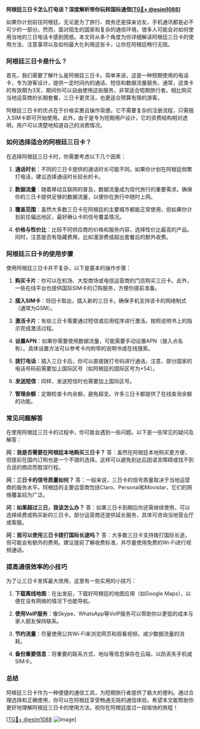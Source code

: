 **阿根廷三日卡怎么打电话？深度解析带你玩转国际通信[[TG💪+ @esim1088](https://t.me/s/esim1088)]**

如果你计划前往阿根廷，无论是为了旅行、商务还是探亲访友，手机通讯都是必不可少的一部分。然而，面对陌生的国家和复杂的通信环境，很多人可能会对如何使用当地的三日电话卡感到困惑。本文将从多个角度为你详细解读阿根廷三日卡的使用方法、注意事项以及如何最大化利用这张卡，让你在阿根廷畅行无阻。

### 阿根廷三日卡是什么？

首先，我们需要了解什么是阿根廷三日卡。简单来说，这是一种短期使用的电话卡，专为游客设计，提供一定时间内的通话、短信和数据流量服务。通常，这类卡的有效期为3天，期间你可以自由使用这些服务，非常适合短期旅行者。相比购买当地运营商的长期套餐，三日卡更灵活，也更适合预算有限的游客。

阿根廷三日卡的优点在于价格实惠且操作简便。它不需要复杂的注册流程，只需插入SIM卡即可开始使用。此外，由于是专为短期用户设计，它的资费结构相对透明，用户可以清楚地知道自己的消费情况。

### 如何选择适合的阿根廷三日卡？

在选择阿根廷三日卡时，你需要考虑以下几个因素：

1. **通话时长**：不同的三日卡提供的通话时长可能不同。如果你计划在阿根廷频繁打电话，建议选择通话时长较长的卡。
   
2. **数据流量**：随着移动互联网的普及，数据流量成为现代旅行的重要需求。确保你的三日卡提供足够的数据流量，以便你在旅行中随时上网。

3. **覆盖范围**：虽然大多数三日卡在阿根廷的主要城市都能正常使用，但如果你计划前往偏远地区，最好确认卡的信号覆盖情况。

4. **价格与性价比**：比较不同供应商的价格和服务内容，选择性价比最高的产品。同时，注意是否有隐藏费用，比如漫游费或超出套餐后的额外收费。

### 阿根廷三日卡的使用步骤

使用阿根廷三日卡并不复杂，以下是基本的操作步骤：

1. **购买卡片**：你可以在机场、大型商场或电信运营商的门店购买三日卡。此外，一些在线平台也提供国际SIM卡的订购服务，方便你提前准备。

2. **插入SIM卡**：将旧卡取出，插入新的三日卡。确保手机支持该卡的网络制式（通常为GSM）。

3. **激活卡片**：有些三日卡需要通过短信或应用程序进行激活。按照说明书上的指示完成激活过程。

4. **设置APN**：如果你需要使用数据流量，可能需要手动设置APN（接入点名称）。具体设置方法可以参考卡内附带的说明书或在线搜索。

5. **拨打电话**：插入三日卡后，你可以直接拨打号码进行通话。注意，部分国家的电话号码前需要加上国际区号（如阿根廷的国际区号为+54）。

6. **发送短信**：同样，发送短信时也需要加上国际区号。

7. **管理余额**：定期检查卡内余额，避免超支。许多三日卡都提供了在线查询余额的功能。

### 常见问题解答

在使用阿根廷三日卡的过程中，你可能会遇到一些问题。以下是一些常见的疑问及解答：

**问：我是否需要在阿根廷本地购买三日卡？**
答：虽然在阿根廷本地购买更方便，但提前在国内订购也是一个不错的选择。这样可以避免到达后因语言障碍或找不到合适的商店而耽误行程。

**问：三日卡的信号质量如何？**
答：一般来说，三日卡的信号质量取决于当地运营商的服务水平。阿根廷的主要运营商包括Claro、Personal和Movistar，它们的网络覆盖较为广泛。

**问：如果超过三日，我该怎么办？**
答：如果三日卡到期后你还需继续使用，可以选择续费或购买新的三日卡。部分运营商还提供延长服务，具体可咨询当地营业厅或客服。

**问：我可以使用三日卡拨打国际长途吗？**
答：大多数三日卡支持拨打国际长途，但可能会有额外的费用。建议提前了解收费标准，并尽量使用免费的Wi-Fi进行视频通话。

### 提高通信效率的小技巧

为了让三日卡发挥最大效用，这里有一些实用的小技巧：

1. **下载离线地图**：在出发前，下载好阿根廷的地图应用（如Google Maps），以便在没有网络的情况下也能导航。

2. **使用VoIP服务**：像Skype、WhatsApp等VoIP服务可以帮助你以更低的成本与家人朋友保持联系。

3. **节约流量**：尽量使用公共Wi-Fi来浏览网页和观看视频，减少数据流量的消耗。

4. **备份重要信息**：将重要的联系方式、地址等信息保存在云端，以防丢失手机或SIM卡。

### 总结

阿根廷三日卡作为一种便捷的通信工具，为短期旅行者提供了极大的便利。通过合理选择和正确使用，你可以在阿根廷享受畅通无阻的通信体验。希望本文能帮助你更好地理解阿根廷三日卡的使用方法，祝你在阿根廷度过一段愉快的旅程！

[[TG💪+ @esim1088](https://t.me/s/esim1088) ![Image](https://i.postimg.cc/4NQfJmqS/Snipaste-2025-05-13-00-14-12.png)]